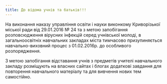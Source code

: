 ```yaml
---
title: До відома учнів та батьків!!!
---
```


На виконання наказу управління освіти і науки виконкому Криворізької міської ради від 29.01.2016 № 24 та з метою запобігання розповсюдження вірусних інфекцій серед учнівської молоді, в загальноосвітніх навчальних закладах міста тимчасово призупиняється навчально-виховний процес з 01.02.2016р. до особливого розпорядження.

З метою запобігання відставання учнів з предметів учителі навчального закладу розміщують на власних сайтах і блогах додаткові завдання для повторення навчального матеріалу та для вивчення нових тем самостійно.

